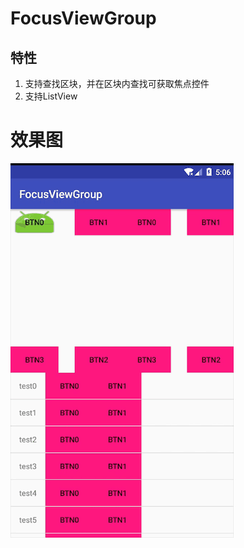 # FocusViewGroup
## 特性

1. 支持查找区块，并在区块内查找可获取焦点控件
2. 支持ListView

# 效果图
![](https://www.github.com/wslaimin/pics/raw/master/FocusViewGroup.gif)
